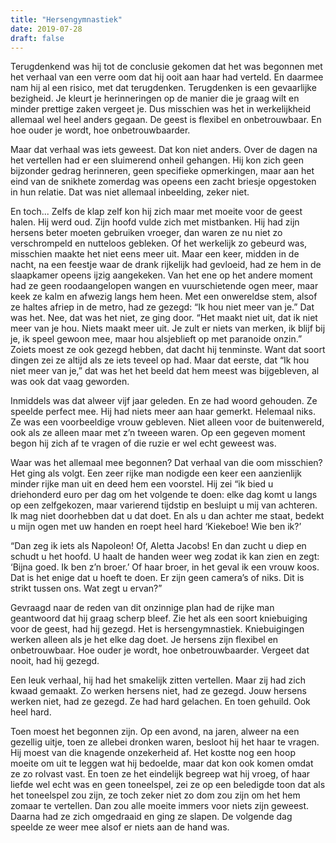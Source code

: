 ```yaml
---
title: "Hersengymnastiek"
date: 2019-07-28
draft: false
---
```


Terugdenkend was hij tot de conclusie gekomen dat het was begonnen met het verhaal van een verre oom dat hij ooit aan haar had verteld. En daarmee nam hij al een risico, met dat terugdenken.<!-- more --> Terugdenken is een gevaarlijke bezigheid. Je kleurt je herinneringen op de manier die je graag wilt en minder prettige zaken vergeet je. Dus misschien was het in werkelijkheid allemaal wel heel anders gegaan. De geest is flexibel en onbetrouwbaar. En hoe ouder je wordt, hoe onbetrouwbaarder.

Maar dat verhaal was iets geweest. Dat kon niet anders. Over de dagen na het vertellen had er een sluimerend onheil gehangen. Hij kon zich geen bijzonder gedrag herinneren, geen specifieke opmerkingen, maar aan het eind van de snikhete zomerdag was opeens een zacht briesje opgestoken in hun relatie. Dat was niet allemaal inbeelding, zeker niet.

En toch... Zelfs de klap zelf kon hij zich maar met moeite voor de geest halen. Hij werd oud. Zijn hoofd vulde zich met mistbanken. Hij had zijn hersens beter moeten gebruiken vroeger, dan waren ze nu niet zo verschrompeld en nutteloos gebleken. Of het werkelijk zo gebeurd was, misschien maakte het niet eens meer uit. Maar een keer, midden in de nacht, na een feestje waar de drank rijkelijk had gevloeid, had ze hem in de slaapkamer opeens ijzig aangekeken. Van het ene op het andere moment had ze geen roodaangelopen wangen en vuurschietende ogen meer, maar keek ze kalm en afwezig langs hem heen. Met een onwereldse stem, alsof ze haltes afriep in de metro, had ze gezegd: “Ik hou niet meer van je.” Dat was het. Nee, dat was het niet, ze ging door. “Het maakt niet uit, dat ik niet meer van je hou. Niets maakt meer uit. Je zult er niets van merken, ik blijf bij je, ik speel gewoon mee, maar hou alsjeblieft op met paranoide onzin.” Zoiets moest ze ook gezegd hebben, dat dacht hij tenminste. Want dat soort dingen zei ze altijd als ze iets teveel op had. Maar dat eerste, dat “Ik hou niet meer van je,” dat was het het beeld dat hem meest was bijgebleven, al was ook dat vaag geworden.

Inmiddels was dat alweer vijf jaar geleden. En ze had woord gehouden. Ze speelde perfect mee. Hij had niets meer aan haar gemerkt. Helemaal niks. Ze was een voorbeeldige vrouw gebleven. Niet alleen voor de buitenwereld, ook als ze alleen maar met z’n tweeen waren. Op een gegeven moment begon hij zich af te vragen of die ruzie er wel echt geweest was.

Waar was het allemaal mee begonnen? Dat verhaal van die oom misschien? Het ging als volgt. Een zeer rijke man nodigde een keer een aanzienlijk minder rijke man uit en deed hem een voorstel. Hij zei “ik bied u driehonderd euro per dag om het volgende te doen: elke dag komt u langs op een zelfgekozen, maar varierend tijdstip en besluipt u mij van achteren. Ik mag niet doorhebben dat u dat doet. En als u dan achter me staat, bedekt u mijn ogen met uw handen en roept heel hard ‘Kiekeboe! Wie ben ik?’

“Dan zeg ik iets als Napoleon! Of, Aletta Jacobs! En dan zucht u diep en schudt u het hoofd. U haalt de handen weer weg zodat ik kan zien en zegt: ‘Bijna goed. Ik ben z’n broer.’ Of haar broer, in het geval ik een vrouw koos. Dat is het enige dat u hoeft te doen. Er zijn geen camera’s of niks. Dit is strikt tussen ons. Wat zegt u ervan?”

Gevraagd naar de reden van dit onzinnige plan had de rijke man geantwoord dat hij graag scherp bleef. Zie het als een soort kniebuiging voor de geest, had hij gezegd. Het is hersengymnastiek. Kniebuigingen werken alleen als je het elke dag doet. Je hersens zijn flexibel en onbetrouwbaar. Hoe ouder je wordt, hoe onbetrouwbaarder. Vergeet dat nooit, had hij gezegd.

Een leuk verhaal, hij had het smakelijk zitten vertellen. Maar zij had zich kwaad gemaakt. Zo werken hersens niet, had ze gezegd. Jouw hersens werken niet, had ze gezegd. Ze had hard gelachen. En toen gehuild. Ook heel hard.

Toen moest het begonnen zijn. Op een avond, na jaren, alweer na een gezellig uitje, toen ze allebei dronken waren, besloot hij het haar te vragen. Hij moest van die knagende onzekerheid af. Het kostte nog een hoop moeite om uit te leggen wat hij bedoelde, maar dat kon ook komen omdat ze zo rolvast vast. En toen ze het eindelijk begreep wat hij vroeg, of haar liefde wel echt was en geen toneelspel, zei ze op een beledigde toon dat als het toneelspel zou zijn, ze toch zeker niet zo dom zou zijn om het hem zomaar te vertellen. Dan zou alle moeite immers voor niets zijn geweest. Daarna had ze zich omgedraaid en ging ze slapen. De volgende dag speelde ze weer mee alsof er niets aan de hand was.
